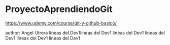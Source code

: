 # ProyectoAprendiendoGit
https://www.udemy.com/course/git-y-github-basico/

author: Angel Utrera
lineas del Dev1lineas del Dev1
lineas del Dev1
lineas del Dev1
lineas del Dev1
lineas del Dev1
